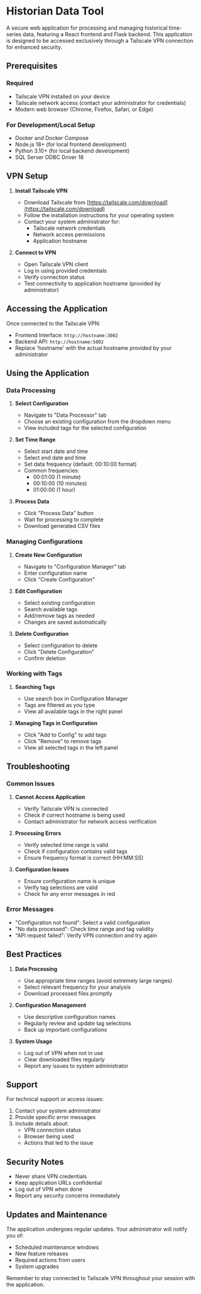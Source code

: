 # Historian Data Tool

A secure web application for processing and managing historical time-series data, featuring a React frontend and Flask backend. This application is designed to be accessed exclusively through a Tailscale VPN connection for enhanced security.

## Prerequisites

### Required
- Tailscale VPN installed on your device
- Tailscale network access (contact your administrator for credentials)
- Modern web browser (Chrome, Firefox, Safari, or Edge)

### For Development/Local Setup
- Docker and Docker Compose
- Node.js 18+ (for local frontend development)
- Python 3.10+ (for local backend development)
- SQL Server ODBC Driver 18

## VPN Setup

1. **Install Tailscale VPN**
   - Download Tailscale from [https://tailscale.com/download](https://tailscale.com/download)
   - Follow the installation instructions for your operating system
   - Contact your system administrator for:
     - Tailscale network credentials
     - Network access permissions
     - Application hostname

2. **Connect to VPN**
   - Open Tailscale VPN client
   - Log in using provided credentials
   - Verify connection status
   - Test connectivity to application hostname (provided by administrator)

## Accessing the Application

Once connected to the Tailscale VPN:
- Frontend Interface: `http://hostname:3002`
- Backend API: `http://hostname:5002`
- Replace 'hostname' with the actual hostname provided by your administrator

## Using the Application

### Data Processing

1. **Select Configuration**
   - Navigate to "Data Processor" tab
   - Choose an existing configuration from the dropdown menu
   - View included tags for the selected configuration

2. **Set Time Range**
   - Select start date and time
   - Select end date and time
   - Set data frequency (default: 00:10:00 format)
   - Common frequencies:
     - 00:01:00 (1 minute)
     - 00:10:00 (10 minutes)
     - 01:00:00 (1 hour)

3. **Process Data**
   - Click "Process Data" button
   - Wait for processing to complete
   - Download generated CSV files

### Managing Configurations

1. **Create New Configuration**
   - Navigate to "Configuration Manager" tab
   - Enter configuration name
   - Click "Create Configuration"

2. **Edit Configuration**
   - Select existing configuration
   - Search available tags
   - Add/remove tags as needed
   - Changes are saved automatically

3. **Delete Configuration**
   - Select configuration to delete
   - Click "Delete Configuration"
   - Confirm deletion

### Working with Tags

1. **Searching Tags**
   - Use search box in Configuration Manager
   - Tags are filtered as you type
   - View all available tags in the right panel

2. **Managing Tags in Configuration**
   - Click "Add to Config" to add tags
   - Click "Remove" to remove tags
   - View all selected tags in the left panel

## Troubleshooting

### Common Issues

1. **Cannot Access Application**
   - Verify Tailscale VPN is connected
   - Check if correct hostname is being used
   - Contact administrator for network access verification

2. **Processing Errors**
   - Verify selected time range is valid
   - Check if configuration contains valid tags
   - Ensure frequency format is correct (HH:MM:SS)

3. **Configuration Issues**
   - Ensure configuration name is unique
   - Verify tag selections are valid
   - Check for any error messages in red

### Error Messages

- "Configuration not found": Select a valid configuration
- "No data processed": Check time range and tag validity
- "API request failed": Verify VPN connection and try again

## Best Practices

1. **Data Processing**
   - Use appropriate time ranges (avoid extremely large ranges)
   - Select relevant frequency for your analysis
   - Download processed files promptly

2. **Configuration Management**
   - Use descriptive configuration names
   - Regularly review and update tag selections
   - Back up important configurations

3. **System Usage**
   - Log out of VPN when not in use
   - Clear downloaded files regularly
   - Report any issues to system administrator

## Support

For technical support or access issues:
1. Contact your system administrator
2. Provide specific error messages
3. Include details about:
   - VPN connection status
   - Browser being used
   - Actions that led to the issue

## Security Notes

- Never share VPN credentials
- Keep application URLs confidential
- Log out of VPN when done
- Report any security concerns immediately

## Updates and Maintenance

The application undergoes regular updates. Your administrator will notify you of:
- Scheduled maintenance windows
- New feature releases
- Required actions from users
- System upgrades

Remember to stay connected to Tailscale VPN throughout your session with the application.